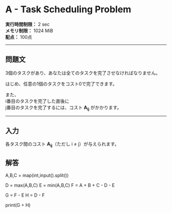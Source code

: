 # A - Task Scheduling Problem

**実行時間制限：** 2 sec  
**メモリ制限：** 1024 MiB  
**配点：** 100点

---

## 問題文

3個のタスクがあり、あなたは全てのタスクを完了させなければなりません。

はじめ、任意の1個のタスクをコスト0で完了できます。

また、  
i番目のタスクを完了した直後に  
j番目のタスクを完了するには、コスト **A<sub>ij</sub>** がかかります。

---

## 入力

各タスク間のコスト **A<sub>ij</sub>**（ただし i ≠ j）が与えられます。

## 解答

A,B,C = map(int,input().split())

D = max(A,B,C)
E = min(A,B,C)
F = A + B + C - D - E

G = F - E
H = D - F

print(G + H)

